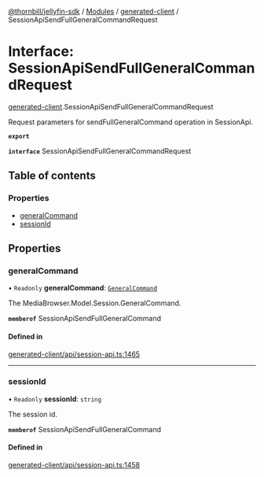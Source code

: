 [@thornbill/jellyfin-sdk](../README.md) / [Modules](../modules.md) / [generated-client](../modules/generated_client.md) / SessionApiSendFullGeneralCommandRequest

# Interface: SessionApiSendFullGeneralCommandRequest

[generated-client](../modules/generated_client.md).SessionApiSendFullGeneralCommandRequest

Request parameters for sendFullGeneralCommand operation in SessionApi.

**`export`**

**`interface`** SessionApiSendFullGeneralCommandRequest

## Table of contents

### Properties

- [generalCommand](generated_client.SessionApiSendFullGeneralCommandRequest.md#generalcommand)
- [sessionId](generated_client.SessionApiSendFullGeneralCommandRequest.md#sessionid)

## Properties

### generalCommand

• `Readonly` **generalCommand**: [`GeneralCommand`](generated_client.GeneralCommand.md)

The MediaBrowser.Model.Session.GeneralCommand.

**`memberof`** SessionApiSendFullGeneralCommand

#### Defined in

[generated-client/api/session-api.ts:1465](https://github.com/thornbill/jellyfin-sdk-typescript/blob/b5d0506/src/generated-client/api/session-api.ts#L1465)

___

### sessionId

• `Readonly` **sessionId**: `string`

The session id.

**`memberof`** SessionApiSendFullGeneralCommand

#### Defined in

[generated-client/api/session-api.ts:1458](https://github.com/thornbill/jellyfin-sdk-typescript/blob/b5d0506/src/generated-client/api/session-api.ts#L1458)
